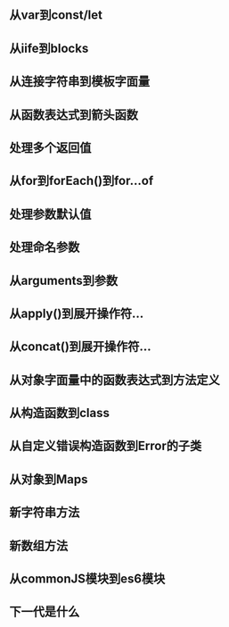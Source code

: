 ## 从var到const/let

## 从iife到blocks

## 从连接字符串到模板字面量

## 从函数表达式到箭头函数

## 处理多个返回值

## 从for到forEach()到for...of

## 处理参数默认值

## 处理命名参数

## 从arguments到参数

## 从apply()到展开操作符...

## 从concat()到展开操作符...

## 从对象字面量中的函数表达式到方法定义

## 从构造函数到class

## 从自定义错误构造函数到Error的子类

## 从对象到Maps

## 新字符串方法

## 新数组方法

## 从commonJS模块到es6模块

## 下一代是什么
